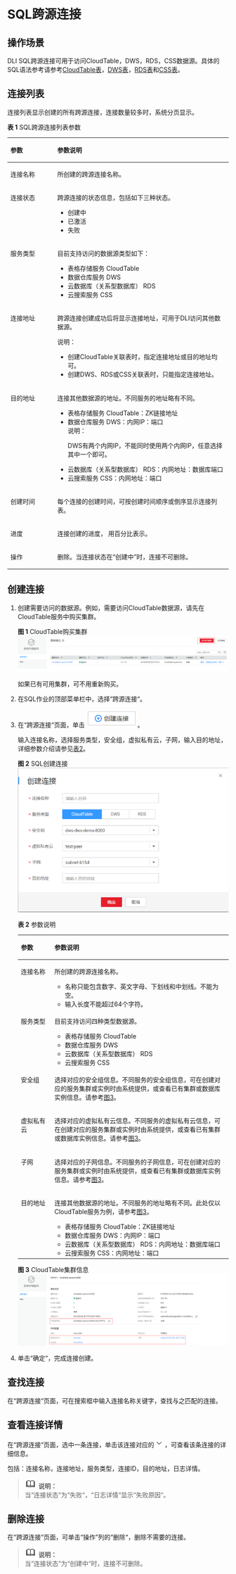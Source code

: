 # SQL跨源连接<a name="dli_01_0403"></a>

## 操作场景<a name="section31579140143928"></a>

DLI SQL跨源连接可用于访问CloudTable，DWS，RDS，CSS数据源。具体的SQL语法参考请参考[CloudTable表](https://support.huaweicloud.com/sqlreference-dli/dli_08_0119.html)，[DWS表](https://support.huaweicloud.com/sqlreference-dli/dli_08_0192.html)，[RDS表](https://support.huaweicloud.com/sqlreference-dli/dli_08_0196.html)和[CSS表](https://support.huaweicloud.com/sqlreference-dli/dli_08_0201.html)。

## 连接列表<a name="section1616314111518"></a>

连接列表显示创建的所有跨源连接，连接数量较多时，系统分页显示。

**表 1**  SQL跨源连接列表参数

<a name="table3950169215120"></a>
<table><thead align="left"><tr id="row2555468715120"><th class="cellrowborder" valign="top" width="21.18%" id="mcps1.2.3.1.1"><p id="p4021197415120"><a name="p4021197415120"></a><a name="p4021197415120"></a>参数</p>
</th>
<th class="cellrowborder" valign="top" width="78.82000000000001%" id="mcps1.2.3.1.2"><p id="p3594448915120"><a name="p3594448915120"></a><a name="p3594448915120"></a>参数说明</p>
</th>
</tr>
</thead>
<tbody><tr id="row46758327132"><td class="cellrowborder" valign="top" width="21.18%" headers="mcps1.2.3.1.1 "><p id="p16413434141957"><a name="p16413434141957"></a><a name="p16413434141957"></a>连接名称</p>
</td>
<td class="cellrowborder" valign="top" width="78.82000000000001%" headers="mcps1.2.3.1.2 "><p id="p54419740141957"><a name="p54419740141957"></a><a name="p54419740141957"></a>所创建的跨源连接名称。</p>
</td>
</tr>
<tr id="row32873162171713"><td class="cellrowborder" valign="top" width="21.18%" headers="mcps1.2.3.1.1 "><p id="p45480448171713"><a name="p45480448171713"></a><a name="p45480448171713"></a>连接状态</p>
</td>
<td class="cellrowborder" valign="top" width="78.82000000000001%" headers="mcps1.2.3.1.2 "><p id="p59114099151038"><a name="p59114099151038"></a><a name="p59114099151038"></a>跨源连接的状态信息，包括如下三种状态。</p>
<a name="ul32930526154023"></a><a name="ul32930526154023"></a><ul id="ul32930526154023"><li>创建中</li><li>已激活</li><li>失败</li></ul>
</td>
</tr>
<tr id="row31011923151038"><td class="cellrowborder" valign="top" width="21.18%" headers="mcps1.2.3.1.1 "><p id="p10671857151038"><a name="p10671857151038"></a><a name="p10671857151038"></a>服务类型</p>
</td>
<td class="cellrowborder" valign="top" width="78.82000000000001%" headers="mcps1.2.3.1.2 "><p id="p122801954164819"><a name="p122801954164819"></a><a name="p122801954164819"></a>目前支持访问的数据源类型如下：</p>
<a name="ul127459715563"></a><a name="ul127459715563"></a><ul id="ul127459715563"><li>表格存储服务 CloudTable</li><li>数据仓库服务 DWS</li><li>云数据库（关系型数据库） RDS</li><li>云搜索服务 CSS</li></ul>
</td>
</tr>
<tr id="row36301606171658"><td class="cellrowborder" valign="top" width="21.18%" headers="mcps1.2.3.1.1 "><p id="p14394959151048"><a name="p14394959151048"></a><a name="p14394959151048"></a>连接地址</p>
</td>
<td class="cellrowborder" valign="top" width="78.82000000000001%" headers="mcps1.2.3.1.2 "><p id="p1483474582618"><a name="p1483474582618"></a><a name="p1483474582618"></a>跨源连接创建成功后将显示连接地址，可用于DLI访问其他数据源。</p>
<div class="note" id="note79771723317"><a name="note79771723317"></a><a name="note79771723317"></a><span class="notetitle"> 说明： </span><div class="notebody"><a name="ul18891815103110"></a><a name="ul18891815103110"></a><ul id="ul18891815103110"><li>创建CloudTable关联表时，指定连接地址或目的地址均可。</li><li>创建DWS、RDS或CSS关联表时，只能指定连接地址。</li></ul>
</div></div>
</td>
</tr>
<tr id="row6424839516213"><td class="cellrowborder" valign="top" width="21.18%" headers="mcps1.2.3.1.1 "><p id="p50569641162134"><a name="p50569641162134"></a><a name="p50569641162134"></a>目的地址</p>
</td>
<td class="cellrowborder" valign="top" width="78.82000000000001%" headers="mcps1.2.3.1.2 "><p id="p18910361162145"><a name="p18910361162145"></a><a name="p18910361162145"></a>连接其他数据源的地址。不同服务的地址略有不同。</p>
<a name="ul67221730122312"></a><a name="ul67221730122312"></a><ul id="ul67221730122312"><li>表格存储服务 CloudTable：ZK链接地址</li><li>数据仓库服务 DWS：内网IP：端口<div class="note" id="note7374154634916"><a name="note7374154634916"></a><a name="note7374154634916"></a><span class="notetitle"> 说明： </span><div class="notebody"><p id="p16374446124914"><a name="p16374446124914"></a><a name="p16374446124914"></a>DWS有两个内网IP，不能同时使用两个内网IP，任意选择其中一个即可。</p>
</div></div>
</li><li>云数据库（关系型数据库） RDS：内网地址：数据库端口</li><li>云搜索服务 CSS：内网地址：端口</li></ul>
</td>
</tr>
<tr id="row2449114254419"><td class="cellrowborder" valign="top" width="21.18%" headers="mcps1.2.3.1.1 "><p id="p1845010423449"><a name="p1845010423449"></a><a name="p1845010423449"></a>创建时间</p>
</td>
<td class="cellrowborder" valign="top" width="78.82000000000001%" headers="mcps1.2.3.1.2 "><p id="p114506429448"><a name="p114506429448"></a><a name="p114506429448"></a>每个连接的创建时间，可按创建时间顺序或倒序显示连接列表。</p>
</td>
</tr>
<tr id="row1883611569448"><td class="cellrowborder" valign="top" width="21.18%" headers="mcps1.2.3.1.1 "><p id="p13837165614445"><a name="p13837165614445"></a><a name="p13837165614445"></a>进度</p>
</td>
<td class="cellrowborder" valign="top" width="78.82000000000001%" headers="mcps1.2.3.1.2 "><p id="p883775614448"><a name="p883775614448"></a><a name="p883775614448"></a>连接创建的进度， 用百分比表示。</p>
</td>
</tr>
<tr id="row1662880815250"><td class="cellrowborder" valign="top" width="21.18%" headers="mcps1.2.3.1.1 "><p id="p475621615250"><a name="p475621615250"></a><a name="p475621615250"></a>操作</p>
</td>
<td class="cellrowborder" valign="top" width="78.82000000000001%" headers="mcps1.2.3.1.2 "><p id="p94999298154"><a name="p94999298154"></a><a name="p94999298154"></a>删除。当连接状态在<span class="parmname" id="parmname1819151571614"><a name="parmname1819151571614"></a><a name="parmname1819151571614"></a>“创建中”</span>时，连接不可删除。</p>
</td>
</tr>
</tbody>
</table>

## 创建连接<a name="section73391334165211"></a>

1.  创建需要访问的数据源。例如，需要访问CloudTable数据源，请先在CloudTable服务中购买集群。

    **图 1**  CloudTable购买集群<a name="fig1866711408220"></a>  
    ![](figures/CloudTable购买集群.png "CloudTable购买集群")

    如果已有可用集群，可不用重新购买。

2.  在SQL作业的顶部菜单栏中，选择“跨源连接“。
3.  在“跨源连接“页面，单击![](figures/icon-创建连接.png)。

    输入连接名称，选择服务类型，安全组，虚拟私有云，子网，输入目的地址，详细参数介绍请参见[表2](#table24931148155220)。

    **图 2**  SQL创建连接<a name="fig375913217530"></a>  
    ![](figures/SQL创建连接.png "SQL创建连接")

    **表 2**  参数说明

    <a name="table24931148155220"></a>
    <table><thead align="left"><tr id="row1149712486527"><th class="cellrowborder" valign="top" width="15.920000000000002%" id="mcps1.2.3.1.1"><p id="p349916487526"><a name="p349916487526"></a><a name="p349916487526"></a>参数</p>
    </th>
    <th class="cellrowborder" valign="top" width="84.08%" id="mcps1.2.3.1.2"><p id="p115011548105211"><a name="p115011548105211"></a><a name="p115011548105211"></a>参数说明</p>
    </th>
    </tr>
    </thead>
    <tbody><tr id="row1350324845215"><td class="cellrowborder" valign="top" width="15.920000000000002%" headers="mcps1.2.3.1.1 "><p id="p8504184814524"><a name="p8504184814524"></a><a name="p8504184814524"></a>连接名称</p>
    </td>
    <td class="cellrowborder" valign="top" width="84.08%" headers="mcps1.2.3.1.2 "><p id="p1550604814528"><a name="p1550604814528"></a><a name="p1550604814528"></a>所创建的跨源连接名称。</p>
    <a name="ul185072486523"></a><a name="ul185072486523"></a><ul id="ul185072486523"><li>名称只能包含数字、英文字母、下划线和中划线。不能为空。</li><li>输入长度不能超过64个字符。</li></ul>
    </td>
    </tr>
    <tr id="row105181748125210"><td class="cellrowborder" valign="top" width="15.920000000000002%" headers="mcps1.2.3.1.1 "><p id="p15181748105215"><a name="p15181748105215"></a><a name="p15181748105215"></a>服务类型</p>
    </td>
    <td class="cellrowborder" valign="top" width="84.08%" headers="mcps1.2.3.1.2 "><p id="p2051984815523"><a name="p2051984815523"></a><a name="p2051984815523"></a>目前支持访问四种类型数据源。</p>
    <a name="ul25191248185210"></a><a name="ul25191248185210"></a><ul id="ul25191248185210"><li>表格存储服务 CloudTable</li><li>数据仓库服务 DWS</li><li>云数据库（关系型数据库） RDS</li><li>云搜索服务 CSS</li></ul>
    </td>
    </tr>
    <tr id="row85241748185212"><td class="cellrowborder" valign="top" width="15.920000000000002%" headers="mcps1.2.3.1.1 "><p id="p352404835217"><a name="p352404835217"></a><a name="p352404835217"></a>安全组</p>
    </td>
    <td class="cellrowborder" valign="top" width="84.08%" headers="mcps1.2.3.1.2 "><p id="p1952584895212"><a name="p1952584895212"></a><a name="p1952584895212"></a>选择对应的安全组信息。不同服务的安全组信息，可在创建对应的服务集群或实例时由系统提供，或查看已有集群或数据库实例信息。请参考<a href="#fig87571359173616">图3</a>。</p>
    </td>
    </tr>
    <tr id="row7764655142317"><td class="cellrowborder" valign="top" width="15.920000000000002%" headers="mcps1.2.3.1.1 "><p id="p16764105532311"><a name="p16764105532311"></a><a name="p16764105532311"></a>虚拟私有云</p>
    </td>
    <td class="cellrowborder" valign="top" width="84.08%" headers="mcps1.2.3.1.2 "><p id="p1676416559237"><a name="p1676416559237"></a><a name="p1676416559237"></a>选择对应的虚拟私有云信息。不同服务的虚拟私有云信息，可在创建对应的服务集群或实例时由系统提供，或查看已有集群或数据库实例信息。请参考<a href="#fig87571359173616">图3</a>。</p>
    </td>
    </tr>
    <tr id="row1095810374248"><td class="cellrowborder" valign="top" width="15.920000000000002%" headers="mcps1.2.3.1.1 "><p id="p1495903712415"><a name="p1495903712415"></a><a name="p1495903712415"></a>子网</p>
    </td>
    <td class="cellrowborder" valign="top" width="84.08%" headers="mcps1.2.3.1.2 "><p id="p1795918371243"><a name="p1795918371243"></a><a name="p1795918371243"></a>选择对应的子网信息。不同服务的子网信息，可在创建对应的服务集群或实例时由系统提供，或查看已有集群或数据库实例信息。请参考<a href="#fig87571359173616">图3</a>。</p>
    </td>
    </tr>
    <tr id="row135261748155213"><td class="cellrowborder" valign="top" width="15.920000000000002%" headers="mcps1.2.3.1.1 "><p id="p2052610483527"><a name="p2052610483527"></a><a name="p2052610483527"></a>目的地址</p>
    </td>
    <td class="cellrowborder" valign="top" width="84.08%" headers="mcps1.2.3.1.2 "><p id="p6526144817523"><a name="p6526144817523"></a><a name="p6526144817523"></a>连接其他数据源的地址。不同服务的地址略有不同。此处仅以CloudTable服务为例，请参考<a href="#fig87571359173616">图3</a>。</p>
    <a name="ul9527124812520"></a><a name="ul9527124812520"></a><ul id="ul9527124812520"><li>表格存储服务 CloudTable：ZK链接地址</li><li>数据仓库服务 DWS：内网IP：端口</li><li>云数据库（关系型数据库） RDS：内网地址：数据库端口</li><li>云搜索服务 CSS：内网地址：端口</li></ul>
    </td>
    </tr>
    </tbody>
    </table>

    **图 3**  CloudTable集群信息<a name="fig87571359173616"></a>  
    ![](figures/CloudTable集群信息.png "CloudTable集群信息")

4.  单击“确定“，完成连接创建。

## 查找连接<a name="section9644161019415"></a>

在“跨源连接“页面，可在搜索框中输入连接名称关键字，查找与之匹配的连接。

## 查看连接详情<a name="section1960402414173"></a>

在“跨源连接“页面，选中一条连接，单击该连接对应的![](figures/icon-展开.png)，可查看该条连接的详细信息。

包括：连接名称，连接地址，服务类型，连接ID，目的地址，日志详情。

>![](public_sys-resources/icon-note.gif) **说明：**   
>当“连接状态“为“失败“，“日志详情“显示“失败原因“。  

## 删除连接<a name="section8647175812179"></a>

在“跨源连接“页面，可单击“操作”列的“删除“，删除不需要的连接。

>![](public_sys-resources/icon-note.gif) **说明：**   
>当“连接状态“为“创建中“时，连接不可删除。  

